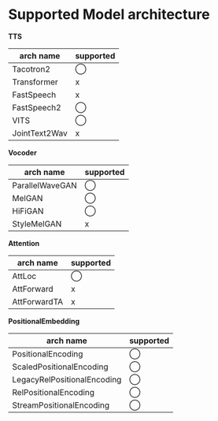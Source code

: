 # Supported Model architecture

**TTS**

| arch name     | supported |
| ------------- | --------- |
| Tacotron2     | ◯         |
| Transformer   | x         |
| FastSpeech    | x         |
| FastSpeech2   | ◯         |
| VITS          | ◯         |
| JointText2Wav | x         |

**Vocoder**

| arch name       | supported |
| --------------- | --------- |
| ParallelWaveGAN | ◯         |
| MelGAN          | ◯         |
| HiFiGAN         | ◯         |
| StyleMelGAN     | x         |

**Attention**

| arch name    | supported |
| ------------ | --------- |
| AttLoc       | ◯         |
| AttForward   | x         |
| AttForwardTA | x         |

**PositionalEmbedding**

| arch name                   | supported |
| --------------------------- | --------- |
| PositionalEncoding          | ◯         |
| ScaledPositionalEncoding    | ◯         |
| LegacyRelPositionalEncoding | ◯         |
| RelPositionalEncoding       | ◯         |
| StreamPositionalEncoding    | ◯         |
